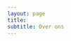 ```yaml
---
layout: page
title: 
subtitle: Over ons
---
```


<!---
Wij zijn Andy en Ellen Wayers. Samen met de huidige cliënten hebben we dit zorgatelier tot een succes gemaakt.

Vol passie en werklust zijn we hier vanaf voorjaar 2012 mee bezig geweest. Na drie jaar bezig te zijn geweest met de vergunning hebben we februari 2016 de deuren van het zorgatelier kunnen openen. 

Ellen heeft een jarenlange ervaring in de gezondheidszorg. Zij organiseert en creeërt. Andy gaat, naast de werkzaamheden in zijn onderneming, creatieve ondersteuning geven. Samen met vrijwilligers en stagiaires gaan we deze uitdaging aan.

Wij hechten veel waarde aan een goede sfeer en respect en begrip voor elkaar.
Daarom staan wij voor een open communicatie.
--->
